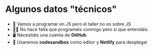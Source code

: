 # Algunos datos "técnicos"

- 🤨 Vamos a programar en JS pero el taller no es sobre JS
- 👨‍💻 No hace falta que programéis conmigo pero sí que entendáis
- 🖥 Necesitáis una cuenta de __GitHub__
- 🚀 Usaremos __codesandbox__ como editor y __Netlify__ para desplegar

<style>
  h1 {
    margin-bottom: 22px!important;
  }
</style>
